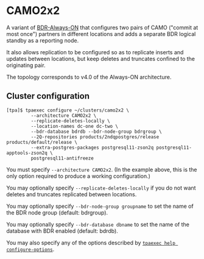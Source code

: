 CAMO2x2
=======

A variant of [BDR-Always-ON](architecture-BDR-Always-ON.md) that
configures two pairs of CAMO ("commit at most once") partners in
different locations and adds a separate BDR logical standby as a
reporting node.

It also allows replication to be configured so as to replicate inserts
and updates between locations, but keep deletes and truncates confined
to the originating pair.

The topology corresponds to v4.0 of the Always-ON architecture.

## Cluster configuration

```
[tpa]$ tpaexec configure ~/clusters/camo2x2 \
         --architecture CAMO2x2 \
         --replicate-deletes-locally \
         --location-names dc-one dc-two \
         --bdr-database bdrdb --bdr-node-group bdrgroup \
         --2Q-repositories products/2ndqpostgres/release products/default/release \
         --extra-postgres-packages postgresql11-zson2q postgresql11-apptools-zson2q \
         postgresql11-antifreeze
```

You must specify ``--architecture CAMO2x2``. (In the example above, this
is the only option required to produce a working configuration.)

You may optionally specify ``--replicate-deletes-locally`` if you do not
want deletes and truncates replicated between locations.

You may optionally specify ``--bdr-node-group groupname`` to set the
name of the BDR node group (default: bdrgroup).

You may optionally specify ``--bdr-database dbname`` to set the name of
the database with BDR enabled (default: bdrdb).

You may also specify any of the options described by
[``tpaexec help configure-options``](tpaexec-configure.md).
